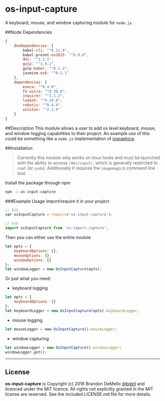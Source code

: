 # os-input-capture
A keyboard, mouse, and window capturing module for `node.js`.

##Node Dependencies
```js
{
    devDependencies: {
        babel-cli: "^6.11.4",
        babel-preset-es2015: "^6.9.0",
        del: "^2.2.1",
        gulp: "^3.9.1",
        gulp-babel: "^6.1.2",
        jasmine-es6: "^0.2.1"
    },
    dependencies: {
        execa: "^0.4.0",
        fs-extra: "^0.30.0",
        inquirer: "^1.1.2",
        lodash: "^4.14.0",
        robotjs: "^0.4.4",
        winston: "^2.2.0"
    }
}
```


##Description
This module allows a user to add os level keyboard, mouse, and window logging capabilities to their project.  An example use of this could be something like a `node.js` implementation of [iographica](http://iographica.com/).


##Installation
> Currently this module only works on linux hosts and must be launched with the ability to access `/dev/input/`, which is generally restricted to `root` (or `sudo`).  Additionally it requires the `imagemagick` command line tool.

Install the package through npm
```bash
npm -i os-input-capture
```


###Example Usage
Import/require it in your project
```js
// ES5
var osInputCapture = require('os-input-capture');

// es6
import osInputCapture from 'os-import-capture';
```


Then you can either use the entire module
```js
let opts = {
    keyboardOptions: {},
    mouseOptions: {},
    windowOptions: {}
};
let windowLogger = new OsInputCapture(opts);
```


Or just what you need:
* keyboard logging
```js
let opts = {
    keyboardOptions: {}
};
let keyboardLogger = new OsInputCapture(opts).keyboardLogger;
```

* mouse logging
```js
let mouseLogger = new OsInputCapture().mouseLogger;
```
* window capturing
```js
let windowLogger = new OsInputCapture().windowLogger;
windowLogger.get();
```


---
## License

**os-input-capture** is Copyright (c) 2016 Brandon DeMello [@bdell](https://github.com/bdell) and licenced under the MIT licence. All rights not explicitly granted in the MIT license are reserved. See the included LICENSE.md file for more details.
